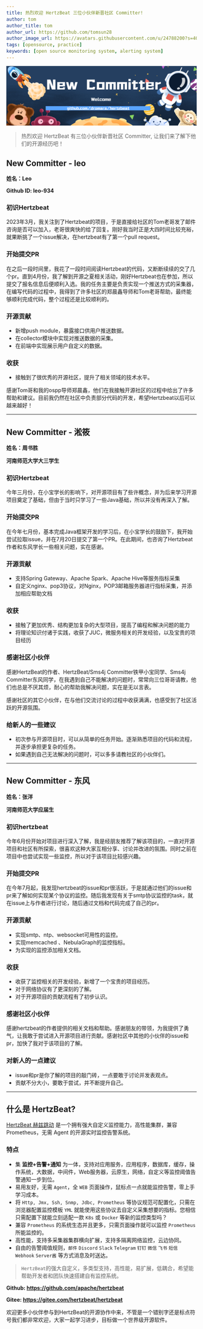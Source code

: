 ```yaml
---
title: 热烈欢迎 HertzBeat 三位小伙伴新晋社区 Committer!
author: tom
author_title: tom
author_url: https://github.com/tomsun28
author_image_url: https://avatars.githubusercontent.com/u/24788200?s=400&v=4
tags: [opensource, practice]
keywords: [open source monitoring system, alerting system]
---
```


![hertzBeat](/img/blog/new-committer.png)

> 热烈欢迎 HertzBeat 有三位小伙伴新晋社区 Committer, 让我们来了解下他们的开源经历吧！

## New Committer - leo

**姓名：Leo**

**Github ID: leo-934**

### 初识Hertzbeat

2023年3月，我关注到了Hertzbeat的项目，于是直接给社区的Tom老哥发了邮件咨询是否可以加入，老哥很爽快的给了回复。刚好我当时正是大四时间比较充裕，就果断挑了一个issue解决，在hertzbeat有了第一个pull request。

### 开始提交PR

在之后一段时间里，我花了一段时间阅读Hertzbeat的代码，又断断续续的交了几个pr。直到4月份，我了解到开源之夏相关活动，刚好Hertzbeat也在参加，所以提交了报名信息后便顺利入选。我的任务主要是负责实现一个推送方式的采集器，在编写代码的过程中，我得到了许多社区的郑晨鑫导师和Tom老哥帮助，最终能够顺利完成代码，整个过程还是比较顺利的。

### 开源贡献

- 新增push module，暴露接口供用户推送数据。
- 在collector模块中实现对推送数据的采集。
- 在前端中实现展示用户自定义的数据。

### 收获

- 接触到了很优秀的开源社区，提升了相关领域的技术水平。

感谢Tom哥和我的ospp导师郑晨鑫，他们在我接触开源社区的过程中给出了许多帮助和建议。目前我仍然在社区中负责部分代码的开发，希望Hertzbeat以后可以越来越好！

---

## New Committer - 淞筱

**姓名：周书胜**

**河南师范大学大三学生**

### 初识Hertzbeat

今年三月份，在小宝学长的影响下，对开源项目有了些许概念，并为后来学习开源项目奠定了基础，但由于当时只学习了一些Java基础，所以并没有再深入了解。

### 开始提交PR

在今年七月份，基本完成Java框架开发的学习后，在小宝学长的鼓励下，我开始尝试拉取issue，并在7月20日提交了第一个PR。在此期间，也咨询了Hertzbeat作者和东风学长一些相关问题，实在感谢。

### 开源贡献

- 支持Spring Gateway、Apache Spark、Apache Hive等服务指标采集
- 自定义nginx、pop3协议，对Nginx，POP3邮箱服务器进行指标采集，并添加相应帮助文档

### 收获

- 接触了更加优秀、结构更加复杂的大型项目，提高了编程和解决问题的能力
- 将理论知识付诸于实践，收获了JUC，微服务相关的开发经验，以及宝贵的项目经历

### 感谢社区小伙伴

感谢HertzBeat的作者、HertzBeat/Sms4j Committer铁甲小宝同学、Sms4j Committer东风同学，在我遇到自己不能解决的问题时，常常向三位哥哥请教，他们也总是不厌其烦，耐心的帮助我解决问题，实在是无以言表。

感谢社区的其它小伙伴，在与他们交流讨论的过程中收获满满，也感受到了社区活跃的开源氛围。

### 给新人的一些建议

- 初次参与开源项目时，可以从简单的任务开始。逐渐熟悉项目的代码和流程，并逐步承担更复杂的任务。
- 如果遇到自己无法解决的问题时，可以多多请教社区的小伙伴们。

---

## New Committer - 东风

**姓名：张洋**

**河南师范大学应届生**

### 初识hertzbeat

今年6月份开始对项目进行深入了解，我是经朋友推荐了解该项目的，一直对开源项目和社区有所探索，很喜欢这种大家互相分享、讨论并改进的氛围。同时之前在项目中也尝试实现一些监控，所以对于该项目比较感兴趣。

### 开始提交PR

在今年7月起，我发现hertzbeat的issue和pr很活跃，于是就通过他们的issue和pr来了解如何实现某个协议的监控。随后我发现有关于smtp协议监控的task，就在issue上与作者进行讨论，随后通过文档和代码完成了自己的pr。

### 开源贡献

- 实现smtp、ntp、websocket可用性的监控。
- 实现memcached 、NebulaGraph的监控指标。
- 为实现的监控添加相关文档。

### 收获

- 收获了监控相关的开发经验，新增了一个宝贵的项目经历。
- 对于网络协议有了更深刻的了解。
- 对于开源项目的贡献流程有了初步认识。

### 感谢社区小伙伴

感谢hertzbeat的作者提供的相关文档和帮助。感谢朋友的带领，为我提供了勇气，让我敢于尝试进入开源项目进行贡献。感谢社区中其他的小伙伴的issue和pr，加快了我对于该项目的了解。

### 对新人的一点建议

- issue和pr是你了解的项目的敲门砖，一点要敢于讨论并发表观点。
- 贡献不分大小，要敢于尝试，并不断提升自己。

---

## 什么是 HertzBeat?

[HertzBeat 赫兹跳动](https://github.com/apache/hertzbeat) 是一个拥有强大自定义监控能力，高性能集群，兼容 Prometheus，无需 Agent 的开源实时监控告警系统。

### 特点

- 集 **监控+告警+通知** 为一体，支持对应用服务，应用程序，数据库，缓存，操作系统，大数据，中间件，Web服务器，云原生，网络，自定义等监控阈值告警通知一步到位。
- 易用友好，无需 `Agent`，全 `WEB` 页面操作，鼠标点一点就能监控告警，零上手学习成本。
- 将 `Http, Jmx, Ssh, Snmp, Jdbc, Prometheus` 等协议规范可配置化，只需在浏览器配置监控模板 `YML` 就能使用这些协议去自定义采集想要的指标。您相信只需配置下就能立刻适配一款 `K8s` 或 `Docker` 等新的监控类型吗？
- 兼容 `Prometheus` 的系统生态并且更多，只需页面操作就可以监控 `Prometheus` 所能监控的。
- 高性能，支持多采集器集群横向扩展，支持多隔离网络监控，云边协同。
- 自由的告警阈值规则，`邮件` `Discord` `Slack` `Telegram` `钉钉` `微信` `飞书` `短信` `Webhook` `Server酱` 等方式消息及时送达。

> `HertzBeat`的强大自定义，多类型支持，高性能，易扩展，低耦合，希望能帮助开发者和团队快速搭建自有监控系统。

**Github: <https://github.com/apache/hertzbeat>**

**Gitee: <https://gitee.com/hertzbeat/hertzbeat>**

欢迎更多小伙伴参与到HertzBeat的开源协作中来，不管是一个错别字还是标点符号我们都非常欢迎，大家一起学习进步，目标做一个世界级开源软件。
